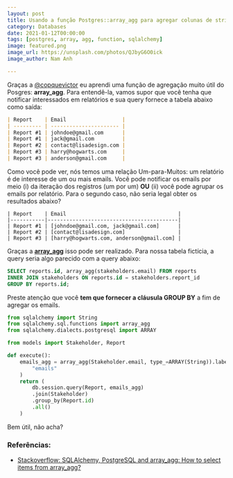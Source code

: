 ```yaml
---
layout: post
title: Usando a função Postgres::array_agg para agregar colunas de string
category: Databases
date: 2021-01-12T00:00:00
tags: [postgres, array, agg, function, sqlalchemy]
image: featured.png
image_url: https://unsplash.com/photos/QJbyG6O0ick
image_author: Nam Anh

---
```


Graças a [@copquevictor](https://twitter.com/copquevictor) eu aprendi uma função de agregação muito útil do Posgres: **array_agg**. Para entendê-la, vamos supor que você tenha que notificar interessados em relatórios e sua query fornece a tabela abaixo como saída:

```markdown
| Report    | Email                  |
| --------- | ---------------------- |
| Report #1 | johndoe@gmail.com      |
| Report #1 | jack@gmail.com         |
| Report #2 | contact@lisadesign.com |
| Report #3 | harry@hogwarts.com     |
| Report #3 | anderson@gmail.com     |
```

Como você pode ver, nós temos uma relação Um-para-Muitos: um relatório é de interesse de um ou mais emails. Você pode notificar os emails por meio (i) da iteração dos registros (um por um) **OU** (ii) você pode agrupar os emails por relatório. Para o segundo caso, não seria legal obter os resultados abaixo?

```
| Report    | Email                                    |
|-----------|------------------------------------------|
| Report #1 | [johndoe@gmail.com, jack@gmail.com]      |
| Report #2 | [contact@lisadesign.com]                 |
| Report #3 | [harry@hogwarts.com, anderson@gmail.com] |
```

Graças a **[array_agg](https://www.postgresql.org/docs/13/functions-aggregate.html)** isso pode ser realizado. Para nossa tabela fictícia, a query seria algo parecido com a query abaixo:

```sql
SELECT reports.id, array_agg(stakeholders.email) FROM reports
INNER JOIN stakeholders ON reports.id = stakeholders.report_id
GROUP BY reports.id;
```

Preste atenção que você **tem que fornecer a cláusula GROUP BY** a fim de agregar os emails.

```python
from sqlalchemy import String
from sqlalchemy.sql.functions import array_agg
from sqlalchemy.dialects.postgresql import ARRAY

from models import Stakeholder, Report

def execute():
    emails_agg = array_agg(Stakeholder.email, type_=ARRAY(String)).label(
        "emails"
    )
    return (
        db.session.query(Report, emails_agg)
        .join(Stakeholder)
        .group_by(Report.id)
        .all()
    )
```

Bem útil, não acha?

### Referências:

- [Stackoverflow: SQLAlchemy, PostgreSQL and array_agg: How to select items from array_agg?](https://stackoverflow.com/questions/23261944/sqlalchemy-postgresql-and-array-agg-how-to-select-items-from-array-agg)
